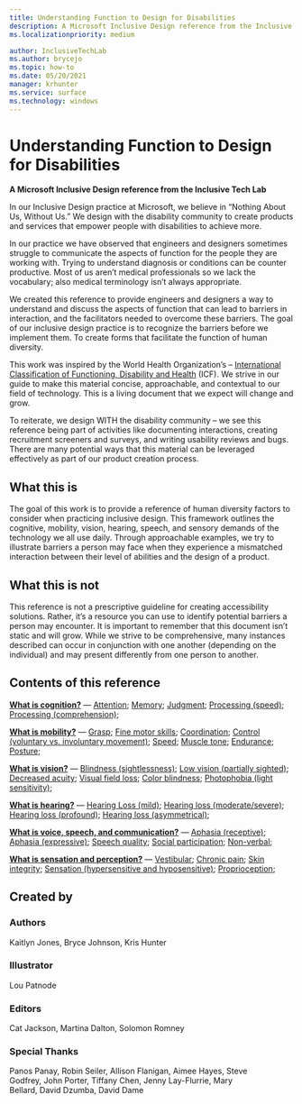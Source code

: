 ```yaml
---
title: Understanding Function to Design for Disabilities
description: A Microsoft Inclusive Design reference from the Inclusive Tech Lab
ms.localizationpriority: medium

author: InclusiveTechLab
ms.author: brycejo 
ms.topic: how-to
ms.date: 05/20/2021
manager: krhunter
ms.service: surface
ms.technology: windows
---
```


# Understanding Function to Design for Disabilities
**A Microsoft Inclusive Design reference from the Inclusive Tech Lab**

In our Inclusive Design practice at Microsoft, we believe in &ldquo;Nothing About Us, Without Us.&rdquo; We design with the disability community to create products and services that empower people with disabilities to achieve more. 

In our practice we have observed that engineers and designers sometimes struggle to communicate the aspects of function for the people they are working with. Trying to understand diagnosis or conditions can be counter productive. Most of us aren’t medical professionals so we lack the vocabulary; also medical terminology isn’t always appropriate.

We created this reference to provide engineers and designers a way to understand and discuss the aspects of function that can lead to barriers in interaction, and the facilitators needed to overcome these barriers. The goal of our inclusive design practice is to recognize the barriers before we implement them. To create forms that facilitate the function of human diversity.

This work was inspired by the World Health Organization’s – [International Classification of Functioning, Disability and Health](https://www.who.int/standards/classifications/international-classification-of-functioning-disability-and-health) (ICF). We strive in our guide to make this material concise, approachable, and contextual to our field of technology. This is a living document that we expect will change and grow.

To reiterate, we design WITH the disability community – we see this reference being part of activities like documenting interactions, creating recruitment screeners and surveys, and writing usability reviews and bugs. There are many potential ways that this material can be leveraged effectively as part of our product creation process.

## What this is

The goal of this work is to provide a reference of human diversity factors to consider when practicing inclusive design. This framework outlines the cognitive, mobility, vision, hearing, speech, and sensory demands of the technology we all use daily. Through approachable examples, we try to illustrate barriers a person may face when they experience a mismatched interaction between their level of abilities and the design of a product.

## What this is not

This reference is not a prescriptive guideline for creating accessibility solutions. Rather, it’s a resource you can use to identify potential barriers a person may encounter. It is important to remember that this document isn’t static and will grow. While we strive to be comprehensive, many instances described can occur in conjunction with one another (depending on the individual) and may present differently from one person to another.

## Contents of this reference

**[What is cognition?](cognition.md)** — [Attention](cognition-attention.md); [Memory](cognition-memory.md); [Judgment](cognition-judgment.md); [Processing (speed)](cognition-processing-speed.md); [Processing (comprehension)](cognition-processing-comprehension.md); 

**[What is mobility?](mobility.md)** — [Grasp](mobility-grasp.md); [Fine motor skills](mobility-fine-motor-skills.md); [Coordination](mobility-coordination.md); [Control (voluntary vs. involuntary movement)](mobility-control.md); [Speed](mobility-speed.md); [Muscle tone](mobility-muscle-tone.md); [Endurance](mobility-endurance.md); [Posture](mobility-posture.md); 

**[What is vision?](vision.md)** — [Blindness (sightlessness)](vision-blindness-sightlessness.md); [Low vision (partially sighted)](vision-low-vision-partially-sighted.md); [Decreased acuity](vision-decreased-acuity.md); [Visual field loss](vision-visual-field-loss.md); [Color blindness](vision-color-blindness.md); [Photophobia (light sensitivity)](vision-photophobia-light-sensitivity.md); 

**[What is hearing?](hearing.md)** — [Hearing Loss (mild)](hearing-mild.md); [Hearing loss (moderate/severe)](hearing-moderate-severe.md); [Hearing loss (profound)](hearing-profound.md); [Hearing loss (asymmetrical)](hearing-asymmetrical.md); 

**[What is voice, speech, and communication?](voice-speech-communication.md)** — [Aphasia (receptive)](voice-speech-communication-aphasia-receptive.md); [Aphasia (expressive)](voice-speech-communication-aphasia-expressive.md); [Speech quality](voice-speech-communication-speech-quality.md); [Social participation](voice-speech-communication-social-participation.md); [Non-verbal](voice-speech-communication-non-verbal.md); 

**[What is sensation and perception?](sensation-perception.md)** — [Vestibular](sensation-perception-vestibular.md); [Chronic pain](sensation-perception-chronic-pain.md); [Skin integrity](sensation-perception-skin-integrity.md); [Sensation (hypersensitive and hyposensitive)](sensation-perception-sensation.md); [Proprioception](sensation-perception-proprioception.md); 

## Created by

### Authors
Kaitlyn Jones, Bryce Johnson, Kris Hunter

### Illustrator
Lou Patnode

### Editors
Cat Jackson, Martina Dalton, Solomon Romney

### Special Thanks
Panos Panay, Robin Seiler, Allison Flanigan, Aimee Hayes, Steve Godfrey, John Porter, Tiffany Chen, Jenny Lay-Flurrie, Mary Bellard, David Dzumba, David Dame


[comment]: # (Include Footer)
